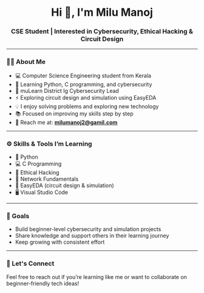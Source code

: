 <h1 align="center">Hi 👋, I'm Milu Manoj</h1>
<h3 align="center">CSE Student | Interested in Cybersecurity, Ethical Hacking & Circuit Design</h3>

---

### 🙋‍♂️ About Me

- 💻 Computer Science Engineering student from Kerala  
- 🧠 Learning Python, C programming, and cybersecurity   
- 🔐 muLearn District Ig Cybersecurity Lead  
- ⚡ Exploring circuit design and simulation using EasyEDA  
- 💡 I enjoy solving problems and exploring new technology  
- 📚 Focused on improving my skills step by step  
- 📧 Reach me at: **milumanoj2@gamil.com**

---

### ⚙️ Skills & Tools I’m Learning

- 🐍 Python  
- 💻 C Programming  
- 🔐 Ethical Hacking  
- 📡 Network Fundamentals  
- 📐 EasyEDA (circuit design & simulation)  
- 🖥️ Visual Studio Code  

---

### 🎯 Goals

- Build beginner-level cybersecurity and simulation projects  
- Share knowledge and support others in their learning journey  
- Keep growing with consistent effort

---

### 🤝 Let's Connect

Feel free to reach out if you’re learning like me or want to collaborate on beginner-friendly tech ideas!


